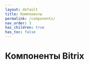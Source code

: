```yaml
---
layout: default
title: Компоненты
permalink: /components/
nav_order: 3
has_children: true
has_toc: false
---
```


# Компоненты Bitrix

